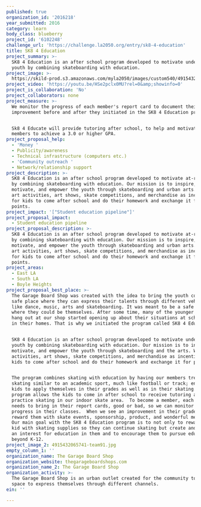 ```yaml
---
published: true
organization_id: '2016218'
year_submitted: 2016
category: learn
body_class: blueberry
project_id: '6102248'
challenge_url: 'https://challenge.la2050.org/entry/sk8-4-education'
title: SK8 4 Education
project_summary: >-
  SK8 4 Education is an after school program developed to motivate undeserved
  youth by combining skateboarding with education.
project_image: >-
  https://skild-prod.s3.amazonaws.com/myla2050/images/custom540/4915432065741-team91.jpg
project_video: 'https://youtu.be/HSe2pclx0MU?rel=0&amp;showinfo=0'
project_is_collaboration: 'No'
project_collaborators: none
project_measure: >-
  We monitor the progress of each member's report card to document their
  improvement before and after they initiated in the SK8 4 Education program. 


  Sk8 4 Educate will provide tutoring after school, to help and motivate our
  members to achieve a 3.0 or higher GPA.
project_proposal_help:
  - 'Money '
  - Publicity/awareness
  - Technical infrastructure (computers etc.)
  - 'Community outreach '
  - Network/relationship support
project_description: >-
  SK8 4 Education is an after school program developed to motivate at-risk youth
  by combining skateboarding with education. Our mission is to inspire,
  motivate, and empower the youth through skateboarding and urban arts. We use
  art activities, art shows, skate competitions, and merchandise as incentives
  for kids to come after school and do their homework and exchange it for
  points.
project_impact: '["Student education pipeline"]'
project_proposal_impact:
  - Student education pipeline
project_proposal_description: >-
  SK8 4 Education is an after school program developed to motivate at-risk youth
  by combining skateboarding with education. Our mission is to inspire,
  motivate, and empower the youth through skateboarding and urban arts. We use
  art activities, art shows, skate competitions, and merchandise as incentives
  for kids to come after school and do their homework and exchange it for
  points.
project_areas:
  - East LA
  - South LA
  - Boyle Heights
project_proposal_best_place: >-
  The Garage Board Shop was created with the idea to bring the youth community a
  safe place where they can express their talents through different vehicles,
  like dance, music, arts and skateboarding. It was meant to be a safe space
  where they could be themselves. After some time, many of the younger kids that
  hang out at our shop started opening up about their situations at school and
  in their homes. That is why we initiated the program called SK8 4 Education.


  SK8 4 Education is an after school program developed to motivate underserved
  youth by combining skateboarding with education. Our mission is to inspire,
  motivate, and empower the youth through skateboarding and the arts. We use art
  activities, art shows, skate competitions, and merchandise as incentives for
  kids to come after school and do their homework and exchange it for points. 


  The program combines skating with education by having our members treat
  skating similar to an academic sport, much like football or track; encouraging
  kids to apply themselves in their grades as well as in their skating.  The
  program allows the kids to come in after school to receive tutoring and,
  practice skating in our indoor skate area.  To become a member, each scholar
  needs to bring in their report cards, good or bad, so we can monitor the
  progress in their classes.  When we see an improvement in their grades, we
  reward them with skate events, sponsorship, product, and wonderful memories.
  Our main goal with the SK8 4 Education program is to not only to reward each
  kid with skating supplies so they can continue skating but create and motivate
  an interest for education in them and to encourage them to pursue education
  beyond K-12.
project_image_2: 4915432065741-team91.jpg
empty_column_1: ''
organization_name: The Garage Board Shop
organization_website: thegarageboardshops.com
organization_name_2: The Garage Board Shop
organization_activity: >-
  The Garage Board Shop is an urban outlet created for the community to have a
  space to express themselves through different channels.
ein: ''

---
```

